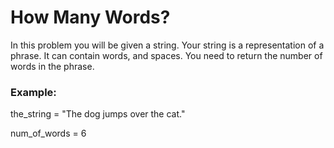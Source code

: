 <h1>How Many Words?</h1>

<p>In this problem you will be given a string. Your string is a representation of a phrase. It can contain words, and spaces. You need to return the number of words in the phrase.</p>

<h3>Example:</h3>

<p>the_string = "The dog jumps over the cat."</p>
<p>num_of_words = 6</p>